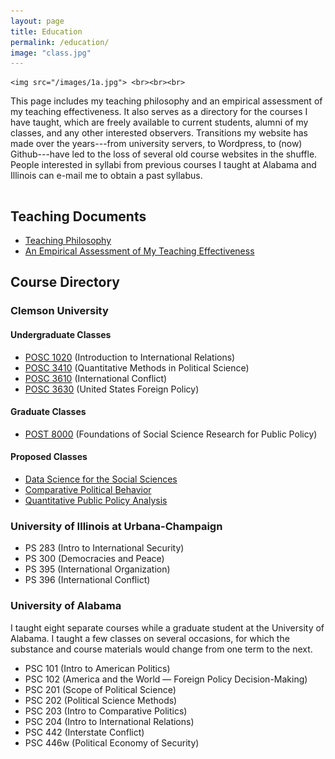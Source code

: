 ```yaml
---
layout: page
title: Education
permalink: /education/
image: "class.jpg"
---
```


	<img src="/images/1a.jpg"> <br><br><br>

<!-- {% include image.html url="/images/edward-james-olmos-stand-deliver.jpg" caption="That's right. Tough guys don't do math; tough guys deep fry chicken for a living." width="400" align="right" %} -->

This page includes my teaching philosophy and an empirical assessment of my teaching effectiveness. It also serves as a directory for the courses I have taught, which are freely available to current students, alumni of my classes, and any other interested observers. Transitions my website has made over the years---from university servers, to Wordpress, to (now) Github---have led to the loss of several old course websites in the shuffle. People interested in syllabi from previous courses I taught at Alabama and Illinois can e-mail me to obtain a past syllabus.

<hr style="clear:both;visibility: hidden;" />  

## Teaching Documents

- [Teaching Philosophy](/docs/svm-teaching-philosophy.pdf)
- [An Empirical Assessment of My Teaching Effectiveness](/docs/svm-teaching-evals.pdf?dl=0)

## Course Directory

### Clemson University

#### Undergraduate Classes

- [POSC 1020](http://posc1020.svmiller.com) (Introduction to International Relations)
- [POSC 3410](/teaching/posc-3410-quantitative-methods-in-political-science/) (Quantitative Methods in Political Science)
- [POSC 3610](http://posc3610.svmiller.com) (International Conflict)
- [POSC 3630](/teaching/posc-3630-united-states-foreign-policy/) (United States Foreign Policy)

#### Graduate Classes

- [POST 8000](https://github.com/svmiller/post8000) (Foundations of Social Science Research for Public Policy)

#### Proposed Classes

- [Data Science for the Social Sciences](/teaching/data-science-social-sciences/)
- [Comparative Political Behavior](/teaching/posc-4430-political-behavior/)
- [Quantitative Public Policy Analysis](/teaching/quantitative-public-policy-analysis/)

### University of Illinois at Urbana-Champaign

- PS 283 (Intro to International Security)
- PS 300 (Democracies and Peace)
- PS 395 (International Organization)
- PS 396 (International Conflict)

### University of Alabama

I taught eight separate courses while a graduate student at the University of Alabama. I taught a few classes on several occasions, for which the substance and course materials would change from one term to the next.

- PSC 101 (Intro to American Politics)
- PSC 102 (America and the World — Foreign Policy Decision-Making)
- PSC 201 (Scope of Political Science)
- PSC 202 (Political Science Methods)
- PSC 203 (Intro to Comparative Politics)
- PSC 204 (Intro to International Relations)
- PSC 442 (Interstate Conflict)
- PSC 446w (Political Economy of Security)
